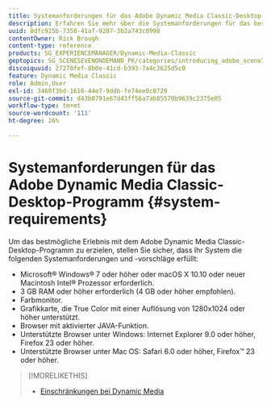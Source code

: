 ```yaml
---
title: Systemanforderungen für das Adobe Dynamic Media Classic-Desktop-Programm
description: Erfahren Sie mehr über die Systemanforderungen für das beste Erlebnis mit Adobe Dynamic Media Classic.
uuid: 8dfc925b-7350-41af-9207-3b2a743c0998
contentOwner: Rick Brough
content-type: reference
products: SG_EXPERIENCEMANAGER/Dynamic-Media-Classic
geptopics: SG_SCENESEVENONDEMAND_PK/categories/introducing_adobe_scene7
discoiquuid: 27278fef-8b0e-41cd-b393-7a4c3625d5c0
feature: Dynamic Media Classic
role: Admin,User
exl-id: 3460f3bd-1616-44e7-9ddb-fe74ee0c8729
source-git-commit: d43b0791e67d43ff56a7ab85570b9639c2375e05
workflow-type: tm+mt
source-wordcount: '111'
ht-degree: 26%

---
```


# Systemanforderungen für das Adobe Dynamic Media Classic-Desktop-Programm {#system-requirements}

Um das bestmögliche Erlebnis mit dem Adobe Dynamic Media Classic-Desktop-Programm zu erzielen, stellen Sie sicher, dass Ihr System die folgenden Systemanforderungen und -vorschläge erfüllt:

* Microsoft® Windows® 7 oder höher oder macOS X 10.10 oder neuer Macintosh Intel® Prozessor erforderlich.
* 3 GB RAM oder höher erforderlich (4 GB oder höher empfohlen).
* Farbmonitor.
* Grafikkarte, die True Color mit einer Auflösung von 1280x1024 oder höher unterstützt.
* Browser mit aktivierter JAVA-Funktion.
* Unterstützte Browser unter Windows: Internet Explorer 9.0 oder höher, Firefox 23 oder höher.
* Unterstützte Browser unter Mac OS: Safari 6.0 oder höher, Firefox™ 23 oder höher.

>[!MORELIKETHIS]
>
>* [Einschränkungen bei Dynamic Media](/help/limitations.md)


